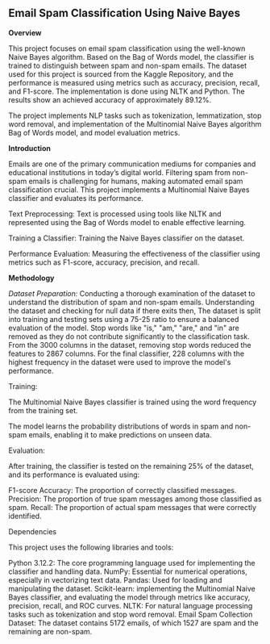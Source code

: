 **Email Spam Classification Using Naive Bayes**
---

**Overview**

This project focuses on email spam classification using the well-known Naive Bayes algorithm. Based on the Bag of Words model, the classifier is trained to distinguish between spam and non-spam emails. The dataset used for this project is sourced from the Kaggle Repository, and the performance is measured using metrics such as accuracy, precision, recall, and F1-score. The implementation is done using NLTK and Python. The results show an achieved accuracy of approximately 89.12%.

The project implements  NLP tasks  such as tokenization, lemmatization, stop word removal, and implementation  of the Multinomial Naive Bayes algorithm Bag of Words model, and model evaluation metrics.

**Introduction**

Emails are one of the primary communication mediums for companies and educational institutions in today’s digital world. Filtering spam from non-spam emails is challenging for humans, making automated email spam classification crucial. This project implements a Multinomial Naive Bayes classifier and evaluates its performance.



Text Preprocessing: Text is processed using tools like NLTK and represented using the Bag of Words model to enable effective learning.

Training a Classifier: Training the Naive Bayes classifier on the dataset.

Performance Evaluation: Measuring the effectiveness of the classifier using metrics such as F1-score, accuracy, precision, and recall.

**Methodology**

*Dataset Preparation:*
Conducting a thorough examination of the dataset to understand the distribution of spam and non-spam emails.
Understanding the dataset and checking for null data if there exits then,
The dataset is split into training and testing sets using a 75-25 ratio to ensure a balanced evaluation of the model.
Stop words like "is," "am," "are," and "in" are removed as they do not contribute significantly to the classification task.
From the 3000 columns in the dataset, removing stop words reduced the features to 2867 columns.
For the final classifier, 228 columns with the highest frequency in the dataset were used to improve the model's performance.

Training:

The Multinomial Naive Bayes classifier is trained using the word frequency from the training set.

The model learns the probability distributions of words in spam and non-spam emails, enabling it to make predictions on unseen data.

Evaluation:

After training, the classifier is tested on the remaining 25% of the dataset, and its performance is evaluated using:

F1-score
Accuracy: The proportion of correctly classified messages.
Precision: The proportion of true spam messages among those classified as spam.
Recall: The proportion of actual spam messages that were correctly identified.

Dependencies

This project uses the following libraries and tools:

Python 3.12.2: The core programming language used for implementing the classifier and handling data.
NumPy: Essential for numerical operations, especially in vectorizing text data.
Pandas: Used for loading and manipulating the dataset.
Scikit-learn: implementing the Multinomial Naive Bayes classifier, and evaluating the model through metrics like accuracy, precision, recall, and ROC curves.
NLTK: For natural language processing tasks such as tokenization and stop word removal.
Email Spam Collection Dataset: The dataset contains 5172 emails, of which 1527 are spam and the remaining are non-spam.

